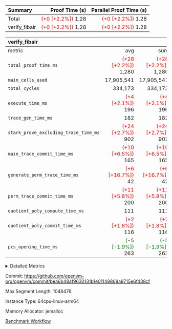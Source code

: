 | Summary | Proof Time (s) | Parallel Proof Time (s) |
|:---|---:|---:|
| Total | <span style='color: red'>(+0 [+2.2%])</span> 1.28 | <span style='color: red'>(+0 [+2.2%])</span> 1.28 |
| verify_fibair | <span style='color: red'>(+0 [+2.2%])</span> 1.28 | <span style='color: red'>(+0 [+2.2%])</span> 1.28 |


| verify_fibair |||||
|:---|---:|---:|---:|---:|
|metric|avg|sum|max|min|
| `total_proof_time_ms ` | <span style='color: red'>(+28 [+2.2%])</span> 1,280 | <span style='color: red'>(+28 [+2.2%])</span> 1,280 | <span style='color: red'>(+28 [+2.2%])</span> 1,280 | <span style='color: red'>(+28 [+2.2%])</span> 1,280 |
| `main_cells_used     ` |  17,905,541 |  17,905,541 |  17,905,541 |  17,905,541 |
| `total_cycles        ` |  334,173 |  334,173 |  334,173 |  334,173 |
| `execute_time_ms     ` | <span style='color: red'>(+4 [+2.1%])</span> 196 | <span style='color: red'>(+4 [+2.1%])</span> 196 | <span style='color: red'>(+4 [+2.1%])</span> 196 | <span style='color: red'>(+4 [+2.1%])</span> 196 |
| `trace_gen_time_ms   ` |  182 |  182 |  182 |  182 |
| `stark_prove_excluding_trace_time_ms` | <span style='color: red'>(+24 [+2.7%])</span> 902 | <span style='color: red'>(+24 [+2.7%])</span> 902 | <span style='color: red'>(+24 [+2.7%])</span> 902 | <span style='color: red'>(+24 [+2.7%])</span> 902 |
| `main_trace_commit_time_ms` | <span style='color: red'>(+10 [+6.5%])</span> 165 | <span style='color: red'>(+10 [+6.5%])</span> 165 | <span style='color: red'>(+10 [+6.5%])</span> 165 | <span style='color: red'>(+10 [+6.5%])</span> 165 |
| `generate_perm_trace_time_ms` | <span style='color: red'>(+6 [+16.7%])</span> 42 | <span style='color: red'>(+6 [+16.7%])</span> 42 | <span style='color: red'>(+6 [+16.7%])</span> 42 | <span style='color: red'>(+6 [+16.7%])</span> 42 |
| `perm_trace_commit_time_ms` | <span style='color: red'>(+11 [+5.8%])</span> 200 | <span style='color: red'>(+11 [+5.8%])</span> 200 | <span style='color: red'>(+11 [+5.8%])</span> 200 | <span style='color: red'>(+11 [+5.8%])</span> 200 |
| `quotient_poly_compute_time_ms` |  111 |  111 |  111 |  111 |
| `quotient_poly_commit_time_ms` | <span style='color: red'>(+2 [+1.8%])</span> 116 | <span style='color: red'>(+2 [+1.8%])</span> 116 | <span style='color: red'>(+2 [+1.8%])</span> 116 | <span style='color: red'>(+2 [+1.8%])</span> 116 |
| `pcs_opening_time_ms ` | <span style='color: green'>(-5 [-1.9%])</span> 263 | <span style='color: green'>(-5 [-1.9%])</span> 263 | <span style='color: green'>(-5 [-1.9%])</span> 263 | <span style='color: green'>(-5 [-1.9%])</span> 263 |



<details>
<summary>Detailed Metrics</summary>

|  | verify_program_compile_ms | total_cells | stark_prove_excluding_trace_time_ms | quotient_poly_compute_time_ms | quotient_poly_commit_time_ms | perm_trace_commit_time_ms | pcs_opening_time_ms | main_trace_commit_time_ms |
| --- | --- | --- | --- | --- | --- | --- | --- |
|  | 7 | 65,536 | 40 | 2 | 7 | 0 | 22 | 7 | 

| air_name | rows | quotient_deg | main_cols | interactions | constraints | cells |
| --- | --- | --- | --- | --- | --- | --- |
| AccessAdapterAir<2> |  | 2 |  | 5 | 12 |  | 
| AccessAdapterAir<4> |  | 2 |  | 5 | 12 |  | 
| AccessAdapterAir<8> |  | 2 |  | 5 | 12 |  | 
| FibonacciAir | 32,768 | 1 | 2 |  | 5 | 65,536 | 
| FriReducedOpeningAir |  | 2 |  | 39 | 71 |  | 
| JalRangeCheckAir |  | 2 |  | 9 | 14 |  | 
| NativePoseidon2Air<BabyBearParameters>, 1> |  | 2 |  | 136 | 572 |  | 
| PhantomAir |  | 2 |  | 3 | 5 |  | 
| ProgramAir |  | 1 |  | 1 | 4 |  | 
| VariableRangeCheckerAir |  | 1 |  | 1 | 4 |  | 
| VmAirWrapper<AluNativeAdapterAir, FieldArithmeticCoreAir> |  | 2 |  | 15 | 27 |  | 
| VmAirWrapper<BranchNativeAdapterAir, BranchEqualCoreAir<1> |  | 2 |  | 11 | 25 |  | 
| VmAirWrapper<NativeAdapterAir<2, 0>, PublicValuesCoreAir> |  | 2 |  | 11 | 29 |  | 
| VmAirWrapper<NativeLoadStoreAdapterAir<1>, NativeLoadStoreCoreAir<1> |  | 2 |  | 15 | 20 |  | 
| VmAirWrapper<NativeLoadStoreAdapterAir<4>, NativeLoadStoreCoreAir<4> |  | 2 |  | 15 | 20 |  | 
| VmAirWrapper<NativeVectorizedAdapterAir<4>, FieldExtensionCoreAir> |  | 2 |  | 15 | 27 |  | 
| VmConnectorAir |  | 2 |  | 5 | 10 |  | 
| VolatileBoundaryAir |  | 2 |  | 4 | 17 |  | 

| group | trace_gen_time_ms | total_proof_time_ms | total_cycles | total_cells | stark_prove_excluding_trace_time_ms | quotient_poly_compute_time_ms | quotient_poly_commit_time_ms | perm_trace_commit_time_ms | pcs_opening_time_ms | main_trace_commit_time_ms | main_cells_used | generate_perm_trace_time_ms | execute_time_ms |
| --- | --- | --- | --- | --- | --- | --- | --- | --- | --- | --- | --- | --- | --- |
| verify_fibair | 182 | 1,280 | 334,173 | 61,884,586 | 902 | 111 | 116 | 200 | 263 | 165 | 17,905,541 | 42 | 196 | 

| group | air_name | rows | prep_cols | perm_cols | main_cols | cells |
| --- | --- | --- | --- | --- | --- | --- |
| verify_fibair | AccessAdapterAir<2> | 131,072 |  | 16 | 11 | 3,538,944 | 
| verify_fibair | AccessAdapterAir<4> | 65,536 |  | 16 | 13 | 1,900,544 | 
| verify_fibair | AccessAdapterAir<8> | 128 |  | 16 | 17 | 4,224 | 
| verify_fibair | FriReducedOpeningAir | 2,048 |  | 84 | 27 | 227,328 | 
| verify_fibair | JalRangeCheckAir | 32,768 |  | 28 | 12 | 1,310,720 | 
| verify_fibair | NativePoseidon2Air<BabyBearParameters>, 1> | 32,768 |  | 312 | 398 | 23,265,280 | 
| verify_fibair | PhantomAir | 16,384 |  | 12 | 6 | 294,912 | 
| verify_fibair | ProgramAir | 8,192 |  | 8 | 10 | 147,456 | 
| verify_fibair | VariableRangeCheckerAir | 262,144 | 2 | 8 | 1 | 2,359,296 | 
| verify_fibair | VmAirWrapper<AluNativeAdapterAir, FieldArithmeticCoreAir> | 262,144 |  | 36 | 29 | 17,039,360 | 
| verify_fibair | VmAirWrapper<BranchNativeAdapterAir, BranchEqualCoreAir<1> | 32,768 |  | 28 | 23 | 1,671,168 | 
| verify_fibair | VmAirWrapper<NativeLoadStoreAdapterAir<1>, NativeLoadStoreCoreAir<1> | 65,536 |  | 40 | 21 | 3,997,696 | 
| verify_fibair | VmAirWrapper<NativeLoadStoreAdapterAir<4>, NativeLoadStoreCoreAir<4> | 32,768 |  | 40 | 27 | 2,195,456 | 
| verify_fibair | VmAirWrapper<NativeVectorizedAdapterAir<4>, FieldExtensionCoreAir> | 32,768 |  | 36 | 38 | 2,424,832 | 
| verify_fibair | VmConnectorAir | 2 | 1 | 16 | 5 | 42 | 
| verify_fibair | VolatileBoundaryAir | 65,536 |  | 12 | 11 | 1,507,328 | 

| group | trace_height_constraint | weighted_sum | threshold |
| --- | --- | --- | --- |
| verify_fibair | 0 | 1,085,444 | 2,013,265,921 | 
| verify_fibair | 1 | 5,411,200 | 2,013,265,921 | 
| verify_fibair | 2 | 542,722 | 2,013,265,921 | 
| verify_fibair | 3 | 5,280,004 | 2,013,265,921 | 
| verify_fibair | 4 | 65,536 | 2,013,265,921 | 
| verify_fibair | 5 | 12,655,242 | 2,013,265,921 | 

| trace_height_constraint | threshold |
| --- | --- |
| 0 | 2,013,265,921 | 

</details>


Commit: https://github.com/openvm-org/openvm/commit/bea6b48af9630131b1e01149868a8715e6f438cf

Max Segment Length: 1048476

Instance Type: 64cpu-linux-arm64

Memory Allocator: jemalloc

[Benchmark Workflow](https://github.com/openvm-org/openvm/actions/runs/13852218562)
